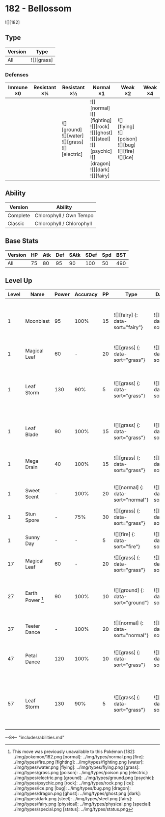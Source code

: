 # 182 - Bellossom
![][182]

## Type

Version | Type
---     | ---
All     | ![][grass]

### Defenses

Immune ×0 | Resistant ×¼ | Resistant ×½                                                 | Normal ×1                                                                                                                           | Weak ×2                                                             | Weak ×4
---       | ---          | ---                                                          | ---                                                                                                                                 | ---                                                                 | ---
&nbsp;    | &nbsp;       | ![][ground]<br>![][water]<br>![][grass]<br>![][electric]<br> | ![][normal]<br>![][fighting]<br>![][rock]<br>![][ghost]<br>![][steel]<br>![][psychic]<br>![][dragon]<br>![][dark]<br>![][fairy]<br> | ![][flying]<br>![][poison]<br>![][bug]<br>![][fire]<br>![][ice]<br> | &nbsp;

## Ability

Version  | Ability
---      | ---
Complete | Chlorophyll / Own Tempo
Classic  | Chlorophyll / Chlorophyll

## Base Stats

Version | HP  | Atk | Def | SAtk | SDef | Spd | BST
---     | --- | --- | --- | ---  | ---  | --- | ---
All     | 75  | 80  | 95  | 90   | 100  | 50  | 490

## Level Up

Level | Name             | Power | Accuracy | PP  | Type                               | Damage Class                           | Description
---   | ---              | ---   | ---      | --- | ---                                | ---                                    | ---
1     | Moonblast        | 95    | 100%     | 15  | ![][fairy] {: data-sort="fairy"}   | ![][special] {: data-sort="special"}   | Has a 30% chance to lower the target's Special Attack by one stage.
1     | Magical Leaf     | 60    | -        | 20  | ![][grass] {: data-sort="grass"}   | ![][special] {: data-sort="special"}   | Never misses.
1     | Leaf Storm       | 130   | 90%      | 5   | ![][grass] {: data-sort="grass"}   | ![][special] {: data-sort="special"}   | Lowers the user's Special Attack by two stages after inflicting damage.
1     | Leaf Blade       | 90    | 100%     | 15  | ![][grass] {: data-sort="grass"}   | ![][physical] {: data-sort="physical"} | Has an increased chance for a critical hit.
1     | Mega Drain       | 40    | 100%     | 15  | ![][grass] {: data-sort="grass"}   | ![][special] {: data-sort="special"}   | Drains half the damage inflicted to heal the user.
1     | Sweet Scent      | -     | 100%     | 20  | ![][normal] {: data-sort="normal"} | ![][status] {: data-sort="status"}     | Lowers the target's evasion by one stage.
1     | Stun Spore       | -     | 75%      | 30  | ![][grass] {: data-sort="grass"}   | ![][status] {: data-sort="status"}     | Paralyzes the target.
1     | Sunny Day        | -     | -        | 5   | ![][fire] {: data-sort="fire"}     | ![][status] {: data-sort="status"}     | Changes the weather to sunny for five turns.
17    | Magical Leaf     | 60    | -        | 20  | ![][grass] {: data-sort="grass"}   | ![][special] {: data-sort="special"}   | Never misses.
27    | Earth Power [^1] | 90    | 100%     | 10  | ![][ground] {: data-sort="ground"} | ![][special] {: data-sort="special"}   | Has a 10% chance to lower the target's Special Defense by one stage.
37    | Teeter Dance     | -     | 100%     | 20  | ![][normal] {: data-sort="normal"} | ![][status] {: data-sort="status"}     | Confuses the target.
47    | Petal Dance      | 120   | 100%     | 10  | ![][grass] {: data-sort="grass"}   | ![][special] {: data-sort="special"}   | Hits every turn for 2-3 turns, then confuses the user.
57    | Leaf Storm       | 130   | 90%      | 5   | ![][grass] {: data-sort="grass"}   | ![][special] {: data-sort="special"}   | Lowers the user's Special Attack by two stages after inflicting damage.

--8<-- "includes/abilities.md"

[^1]: This move was previously unavailable to this Pokémon
[182]: ../img/pokemon/182.png
[normal]: ../img/types/normal.png
[fire]: ../img/types/fire.png
[fighting]: ../img/types/fighting.png
[water]: ../img/types/water.png
[flying]: ../img/types/flying.png
[grass]: ../img/types/grass.png
[poison]: ../img/types/poison.png
[electric]: ../img/types/electric.png
[ground]: ../img/types/ground.png
[psychic]: ../img/types/psychic.png
[rock]: ../img/types/rock.png
[ice]: ../img/types/ice.png
[bug]: ../img/types/bug.png
[dragon]: ../img/types/dragon.png
[ghost]: ../img/types/ghost.png
[dark]: ../img/types/dark.png
[steel]: ../img/types/steel.png
[fairy]: ../img/types/fairy.png
[physical]: ../img/types/physical.png
[special]: ../img/types/special.png
[status]: ../img/types/status.png
